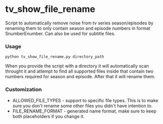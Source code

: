 # tv_show_file_rename
Script to automatically remove noise from tv series season/episodes by renaming them to only contain season and episode numbers in format SnumberEnumber. Can also be used for subtitle files.

### Usage
`python tv_show_file_rename.py directory_path`

When you provide the script with a directory it will automatically scan throught it and attempt to find all supported files inside that contain two numbers required for season and episode. After that it will rename them.

### Customization
- ALLOWED_FILE_TYPES - support to specific file types. This is to make sure you don't rename some other files you didn't have intention to.
- FILE_RENAME_FORMAT - generated name format, make sure to keep both placeholders if you change it.

